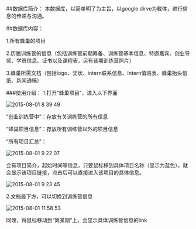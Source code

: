 ##数据库简介：
本数据库，以简单明了为主旨，以google dirve为载体，进行信息的传递与沟通。

##数据库内容：

1.所有蜂巢的项目

2.历届训练营的信息（包括训练营前期筹备、训练营基本信息、特邀嘉宾、创业导师、学员信息、证书以及课程表，另有该期训练营照片）

3.蜂巢所需文档（包括logo、奖状、intern联系信息、Intern值班表、蜂巢抬头信纸、新闻通稿）

###使用介绍：
1.打开“蜂巢项目”，进入以下界面

![2015-08-01 8 39 49](https://cloud.githubusercontent.com/assets/12648107/9021872/3526c730-3829-11e5-89e4-2ab38ee5eafd.png)

“创业训练营中”：存放有关训练营的所有信息

“蜂巢项目信息”：存放所有训练营以外的项目信息

“所有项目汇总”：

![2015-08-01 9 22 07](https://cloud.githubusercontent.com/assets/12648107/9021984/d7c2a504-382e-11e5-8a98-93bc659013d4.png)

会有项目简介，起始时间等信息，只要鼠标移到具体项目名称（显示为蓝色），就会显示该项目链接，点击后可以直接进入该项目的具体信息。

![2015-08-01 9 23 45](https://cloud.githubusercontent.com/assets/12648107/9021985/0da93188-382f-11e5-94ea-3ef8c5b1ed17.png)

2.文档最下方，可以切换到训练营信息

![2015-08-01 11 58 53](https://cloud.githubusercontent.com/assets/12648107/9022475/bc6a418e-3844-11e5-9fa6-ff75727d5eb9.png)

同理，将鼠标移动到“第某期”上，会显示具体训练营信息的link

